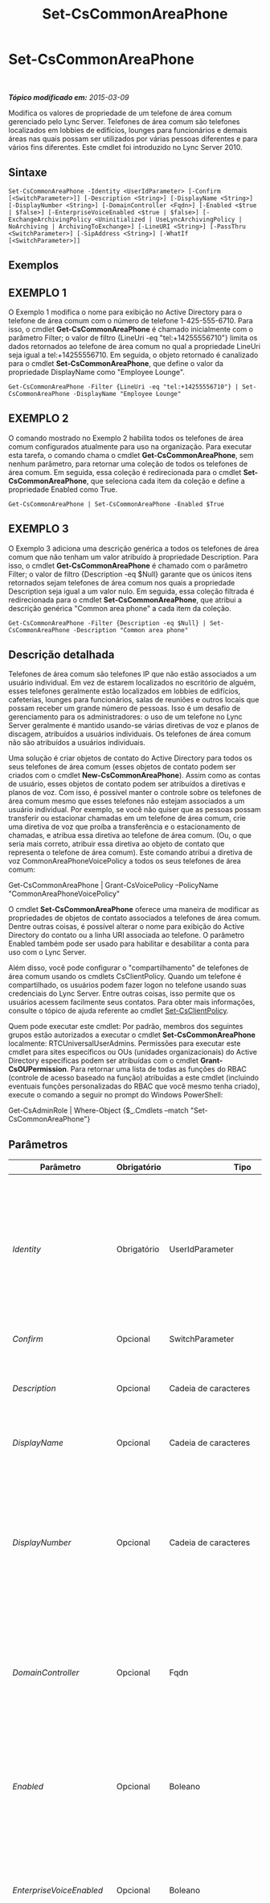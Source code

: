 ﻿---
title: Set-CsCommonAreaPhone
TOCTitle: Set-CsCommonAreaPhone
ms:assetid: 765ab74c-33ca-4b17-ba15-edb2fe559ebb
ms:mtpsurl: https://technet.microsoft.com/pt-br/library/Gg398579(v=OCS.15)
ms:contentKeyID: 49307150
ms.date: 05/19/2016
mtps_version: v=OCS.15
ms.translationtype: HT
---

# Set-CsCommonAreaPhone

 

_**Tópico modificado em:** 2015-03-09_

Modifica os valores de propriedade de um telefone de área comum gerenciado pelo Lync Server. Telefones de área comum são telefones localizados em lobbies de edifícios, lounges para funcionários e demais áreas nas quais possam ser utilizados por várias pessoas diferentes e para vários fins diferentes. Este cmdlet foi introduzido no Lync Server 2010.

## Sintaxe

    Set-CsCommonAreaPhone -Identity <UserIdParameter> [-Confirm [<SwitchParameter>]] [-Description <String>] [-DisplayName <String>] [-DisplayNumber <String>] [-DomainController <Fqdn>] [-Enabled <$true | $false>] [-EnterpriseVoiceEnabled <$true | $false>] [-ExchangeArchivingPolicy <Uninitialized | UseLyncArchivingPolicy | NoArchiving | ArchivingToExchange>] [-LineURI <String>] [-PassThru <SwitchParameter>] [-SipAddress <String>] [-WhatIf [<SwitchParameter>]]

## Exemplos

## EXEMPLO 1

O Exemplo 1 modifica o nome para exibição no Active Directory para o telefone de área comum com o número de telefone 1-425-555-6710. Para isso, o cmdlet **Get-CsCommonAreaPhone** é chamado inicialmente com o parâmetro Filter; o valor de filtro {LineUri -eq "tel:+14255556710"} limita os dados retornados ao telefone de área comum no qual a propriedade LineUri seja igual a tel:+14255556710. Em seguida, o objeto retornado é canalizado para o cmdlet **Set-CsCommonAreaPhone**, que define o valor da propriedade DisplayName como "Employee Lounge".

    Get-CsCommonAreaPhone -Filter {LineUri -eq "tel:+14255556710"} | Set-CsCommonAreaPhone -DisplayName "Employee Lounge"

## EXEMPLO 2

O comando mostrado no Exemplo 2 habilita todos os telefones de área comum configurados atualmente para uso na organização. Para executar esta tarefa, o comando chama o cmdlet **Get-CsCommonAreaPhone**, sem nenhum parâmetro, para retornar uma coleção de todos os telefones de área comum. Em seguida, essa coleção é redirecionada para o cmdlet **Set-CsCommonAreaPhone**, que seleciona cada item da coleção e define a propriedade Enabled como True.

    Get-CsCommonAreaPhone | Set-CsCommonAreaPhone -Enabled $True

## EXEMPLO 3

O Exemplo 3 adiciona uma descrição genérica a todos os telefones de área comum que não tenham um valor atribuído à propriedade Description. Para isso, o cmdlet **Get-CsCommonAreaPhone** é chamado com o parâmetro Filter; o valor de filtro {Description -eq $Null} garante que os únicos itens retornados sejam telefones de área comum nos quais a propriedade Description seja igual a um valor nulo. Em seguida, essa coleção filtrada é redirecionada para o cmdlet **Set-CsCommonAreaPhone**, que atribui a descrição genérica "Common area phone" a cada item da coleção.

    Get-CsCommonAreaPhone -Filter {Description -eq $Null} | Set-CsCommonAreaPhone -Description "Common area phone"

## Descrição detalhada

Telefones de área comum são telefones IP que não estão associados a um usuário individual. Em vez de estarem localizados no escritório de alguém, esses telefones geralmente estão localizados em lobbies de edifícios, cafeterias, lounges para funcionários, salas de reuniões e outros locais que possam receber um grande número de pessoas. Isso é um desafio de gerenciamento para os administradores: o uso de um telefone no Lync Server geralmente é mantido usando-se várias diretivas de voz e planos de discagem, atribuídos a usuários individuais. Os telefones de área comum não são atribuídos a usuários individuais.

Uma solução é criar objetos de contato do Active Directory para todos os seus telefones de área comum (esses objetos de contato podem ser criados com o cmdlet **New-CsCommonAreaPhone**). Assim como as contas de usuário, esses objetos de contato podem ser atribuídos a diretivas e planos de voz. Com isso, é possível manter o controle sobre os telefones de área comum mesmo que esses telefones não estejam associados a um usuário individual. Por exemplo, se você não quiser que as pessoas possam transferir ou estacionar chamadas em um telefone de área comum, crie uma diretiva de voz que proíba a transferência e o estacionamento de chamadas, e atribua essa diretiva ao telefone de área comum. (Ou, o que seria mais correto, atribuir essa diretiva ao objeto de contato que representa o telefone de área comum). Este comando atribui a diretiva de voz CommonAreaPhoneVoicePolicy a todos os seus telefones de área comum:

Get-CsCommonAreaPhone | Grant-CsVoicePolicy –PolicyName "CommonAreaPhoneVoicePolicy"

O cmdlet **Set-CsCommonAreaPhone** oferece uma maneira de modificar as propriedades de objetos de contato associados a telefones de área comum. Dentre outras coisas, é possível alterar o nome para exibição do Active Directory do contato ou a linha URI associada ao telefone. O parâmetro Enabled também pode ser usado para habilitar e desabilitar a conta para uso com o Lync Server.

Além disso, você pode configurar o "compartilhamento" de telefones de área comum usando os cmdlets CsClientPolicy. Quando um telefone é compartilhado, os usuários podem fazer logon no telefone usando suas credenciais do Lync Server. Entre outras coisas, isso permite que os usuários acessem facilmente seus contatos. Para obter mais informações, consulte o tópico de ajuda referente ao cmdlet [Set-CsClientPolicy](set-csclientpolicy.md).

Quem pode executar este cmdlet: Por padrão, membros dos seguintes grupos estão autorizados a executar o cmdlet **Set-CsCommonAreaPhone** localmente: RTCUniversalUserAdmins. Permissões para executar este cmdlet para sites específicos ou OUs (unidades organizacionais) do Active Directory específicas podem ser atribuídas com o cmdlet **Grant-CsOUPermission**. Para retornar uma lista de todas as funções do RBAC (controle de acesso baseado na função) atribuídas a este cmdlet (incluindo eventuais funções personalizadas do RBAC que você mesmo tenha criado), execute o comando a seguir no prompt do Windows PowerShell:

Get-CsAdminRole | Where-Object {$\_.Cmdlets –match "Set-CsCommonAreaPhone"}

## Parâmetros


<table>
<colgroup>
<col style="width: 25%" />
<col style="width: 25%" />
<col style="width: 25%" />
<col style="width: 25%" />
</colgroup>
<thead>
<tr class="header">
<th>Parâmetro</th>
<th>Obrigatório</th>
<th>Tipo</th>
<th>Descrição</th>
</tr>
</thead>
<tbody>
<tr class="odd">
<td><p><em>Identity</em></p></td>
<td><p>Obrigatório</p></td>
<td><p>UserIdParameter</p></td>
<td><p>Identificador exclusivo do telefone de área comum. Os telefones de área comum são identificados usando-se o nome diferenciado do Active Directory do objeto de contato associado. Por padrão, telefones de área comum usam um GUID (identificador global exclusivo) como nome comum; ou seja, os telefones geralmente terão uma Identidade semelhante a esta: CN={ce84964a-c4da-4622-ad34-c54ff3ed361f},OU=Redmond,DC=Litwareinc,DC=com. Com isso, pode ser mais fácil obter telefones de área comum usando o cmdlet <strong>Get-CsCommonAreaPhone</strong> e canalizando os objetos retornados para o cmdlet <strong>Set-CsCommonAreaPhone</strong>.</p></td>
</tr>
<tr class="even">
<td><p><em>Confirm</em></p></td>
<td><p>Opcional</p></td>
<td><p>SwitchParameter</p></td>
<td><p>Solicita confirmação antes da execução do comando.</p></td>
</tr>
<tr class="odd">
<td><p><em>Description</em></p></td>
<td><p>Opcional</p></td>
<td><p>Cadeia de caracteres</p></td>
<td><p>Permite modificar o atributo de descrição do Active Directory para o telefone de área comum. Isso oferece uma maneira de se fornecer informações adicionais sobre o telefone; por exemplo, detalhes sobre quem contatar em caso de problemas com o telefone.</p></td>
</tr>
<tr class="even">
<td><p><em>DisplayName</em></p></td>
<td><p>Opcional</p></td>
<td><p>Cadeia de caracteres</p></td>
<td><p>Permite a modificação do nome para exibição no Active Directory do telefone de área comum.</p></td>
</tr>
<tr class="odd">
<td><p><em>DisplayNumber</em></p></td>
<td><p>Opcional</p></td>
<td><p>Cadeia de caracteres</p></td>
<td><p>Número de telefone exibido no Lync. A propriedade DisplayNumber pode ser formatada conforme a sua preferência; por exemplo, 1-800-555-1234; 1-(800)-555-1234; 1.800.555.1234; etc. Ao escolher um número para exibição, tenha em mente que esse número será exibido na tela do telefone de área comum apenas se o número puder ser normalizado (normalização é o processo de tradução de cadeias numéricas em um formato padrão de número de telefone). Se não existir uma regra de normalização para o formato de número de telefone usado na configuração do número para exibição, a tela do telefone de área comum exibirá o valor da propriedade LineUri, e não o valor da propriedade DisplayNumber.</p></td>
</tr>
<tr class="even">
<td><p><em>DomainController</em></p></td>
<td><p>Opcional</p></td>
<td><p>Fqdn</p></td>
<td><p>Permite sua conexão ao controlador de domínio especificado para modificar as informações de contato. Para conectar a um determinado controlador de domínio, inclua o parâmetro DomainController seguido pelo nome de computador (por exemplo, atl-mcs-001) ou o seu FQDN (nome de domínio totalmente qualificado); por exemplo: atl-mcs-001.litwareinc.com.</p></td>
</tr>
<tr class="odd">
<td><p><em>Enabled</em></p></td>
<td><p>Opcional</p></td>
<td><p>Boleano</p></td>
<td><p>Indica se o objeto de contato do telefone de área comum foi habilitado ou não para o Lync Server.</p>
<p>Se você desativar um contato usando o parâmetro Enabled, as informações associadas a essa conta (incluindo diretivas atribuídas e se o contato está ou não habilitado para o Enterprise Voice, controle de chamada remota e/ou integração de caixa postal) são retidas. Se a conta for reabilitada posteriormente com o parâmetro Enabled, as informações de conta associadas serão restauradas.</p></td>
</tr>
<tr class="even">
<td><p><em>EnterpriseVoiceEnabled</em></p></td>
<td><p>Opcional</p></td>
<td><p>Boleano</p></td>
<td><p>Indica se o objeto de contato do telefone de área comum foi habilitado ou não para o Enterprise Voice, a solução de protocolo VoIP oferecida pela Microsoft. Com o Enterprise Voice, chamadas telefônicas podem ser feitas usando a Internet em vez da rede telefônica padrão.</p></td>
</tr>
<tr class="odd">
<td><p><em>ExchangeArchivingPolicy</em></p></td>
<td><p>Opcional</p></td>
<td><p>ExchangeArchivingPolicyOptionsEnum</p></td>
<td><p>Indica se as sessões de mensagem instantânea do contato foram arquivadas. Os valores permitidos são:</p>
<p>* Uninitialized</p>
<p>* UseLyncArchivingPolicy</p>
<p>* ArchivingToExchange</p>
<p>* NoArchiving</p></td>
</tr>
<tr class="even">
<td><p><em>LineURI</em></p></td>
<td><p>Opcional</p></td>
<td><p>System.String</p></td>
<td><p>Número de telefone do telefone de área comum. A linha URI deve ser especificada usando o formato E.164 e receber o prefixo &quot;TEL:&quot; . Por exemplo: TEL:+14255551297. Qualquer número de ramal deve ser adicionado ao fim da linha URI; por exemplo: TEL:+14255551297; ext=51297.</p></td>
</tr>
<tr class="odd">
<td><p><em>PassThru</em></p></td>
<td><p>Opcional</p></td>
<td><p>SwitchParameter</p></td>
<td><p>Retorna um objeto representando o telefone de área comum.</p></td>
</tr>
<tr class="even">
<td><p><em>SipAddress</em></p></td>
<td><p>Opcional</p></td>
<td><p>Cadeia de caracteres</p></td>
<td><p>Identificador exclusivo que permite que o telefone de área comum se comunique com dispositivos SIP como o Lync. O endereço SIP deve levar o prefixo sip: e incluir um domínio SIP válido. Por exemplo: sip:bldg14lobby@litwareinc.com.</p>
<p></p></td>
</tr>
<tr class="odd">
<td><p><em>WhatIf</em></p></td>
<td><p>Opcional</p></td>
<td><p>SwitchParameter</p></td>
<td><p>Descreve o que aconteceria se o comando fosse executado sem ser executado de fato.</p></td>
</tr>
</tbody>
</table>


## Tipos de entrada

Objeto Microsoft.Rtc.Management.ADConnect.Schema.OCSADCommonAreaPhoneContact.

## Tipos de retorno

Por padrão, o cmdlet **Set-CsCommonAreaPhone** não retorna nenhum objeto ou valor. No entanto, se o parâmetro PassThru for incluído, o cmdlet irá retornar instâncias do objeto Microsoft.Rtc.Management.ADConnect.Schema.OCSADCommonAreaPhoneContact object.

## Consulte Também

#### Outros Recursos

[Get-CsCommonAreaPhone](get-cscommonareaphone.md)  
[Move-CsCommonAreaPhone](move-cscommonareaphone.md)  
[New-CsCommonAreaPhone](new-cscommonareaphone.md)  
[Remove-CsCommonAreaPhone](remove-cscommonareaphone.md)

